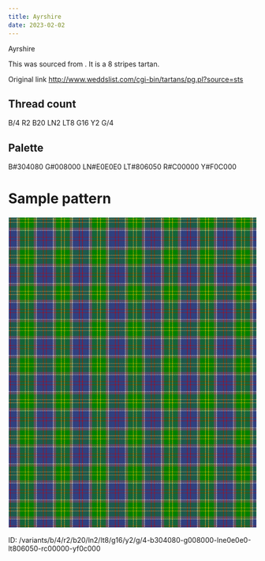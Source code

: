 ```yaml
---
title: Ayrshire
date: 2023-02-02
---
```

Ayrshire

This was sourced from <no value>.  It is a 8 stripes tartan.

Original link http://www.weddslist.com/cgi-bin/tartans/pg.pl?source=sts

## Thread count
B/4 R2 B20 LN2 LT8 G16 Y2 G/4

## Palette
B#304080 G#008000 LN#E0E0E0 LT#806050 R#C00000 Y#F0C000

# Sample pattern

![Tartan detail](tartan.png "B/4 R2 B20 LN2 LT8 G16 Y2 G/4 tartan")

ID: /variants/b/4/r2/b20/ln2/lt8/g16/y2/g/4-b304080-g008000-lne0e0e0-lt806050-rc00000-yf0c000